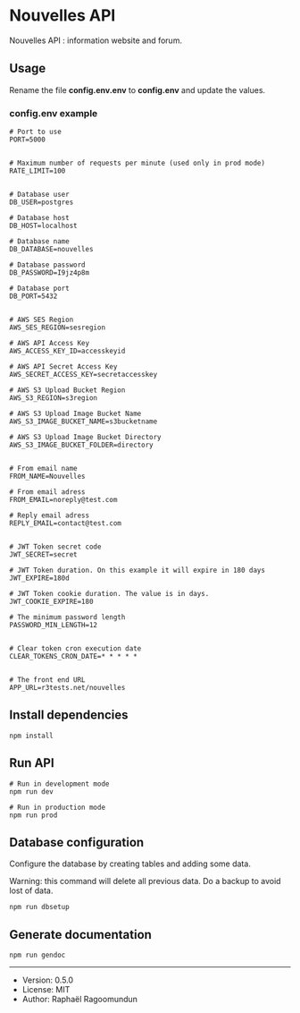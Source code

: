 # Nouvelles API

Nouvelles API : information website and forum.

## Usage

Rename the file **config.env.env** to **config.env** and update the values.

### config.env example

```
# Port to use
PORT=5000


# Maximum number of requests per minute (used only in prod mode)
RATE_LIMIT=100


# Database user
DB_USER=postgres

# Database host
DB_HOST=localhost

# Database name
DB_DATABASE=nouvelles

# Database password
DB_PASSWORD=I9jz4p8m

# Database port
DB_PORT=5432


# AWS SES Region
AWS_SES_REGION=sesregion

# AWS API Access Key
AWS_ACCESS_KEY_ID=accesskeyid

# AWS API Secret Access Key
AWS_SECRET_ACCESS_KEY=secretaccesskey

# AWS S3 Upload Bucket Region
AWS_S3_REGION=s3region

# AWS S3 Upload Image Bucket Name
AWS_S3_IMAGE_BUCKET_NAME=s3bucketname

# AWS S3 Upload Image Bucket Directory
AWS_S3_IMAGE_BUCKET_FOLDER=directory


# From email name
FROM_NAME=Nouvelles

# From email adress
FROM_EMAIL=noreply@test.com

# Reply email adress
REPLY_EMAIL=contact@test.com


# JWT Token secret code
JWT_SECRET=secret

# JWT Token duration. On this example it will expire in 180 days
JWT_EXPIRE=180d

# JWT Token cookie duration. The value is in days.
JWT_COOKIE_EXPIRE=180

# The minimum password length
PASSWORD_MIN_LENGTH=12


# Clear token cron execution date
CLEAR_TOKENS_CRON_DATE=* * * * *


# The front end URL
APP_URL=r3tests.net/nouvelles
```

## Install dependencies

```
npm install
```

## Run API

```
# Run in development mode
npm run dev

# Run in production mode
npm run prod
```

## Database configuration

Configure the database by creating tables and adding some data.

Warning: this command will delete all previous data. Do a backup to avoid lost of data.

```
npm run dbsetup
```

## Generate documentation

```
npm run gendoc
```

---

- Version: 0.5.0
- License: MIT
- Author: Raphaël Ragoomundun
